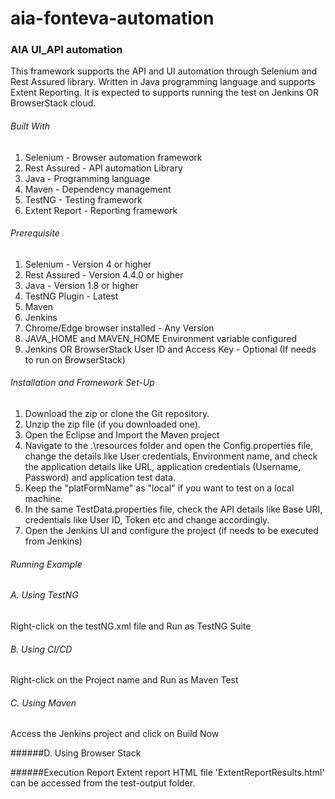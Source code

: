 # aia-fonteva-automation

### AIA UI_API automation

This framework supports the API and UI automation through Selenium and Rest Assured library. Written in Java programming language and supports Extent Reporting. It is expected to supports running the test on Jenkins OR BrowserStack cloud. 

###### Built With
1. Selenium - Browser automation framework
2. Rest Assured - API automation Library
3. Java - Programming language
4. Maven - Dependency management
5. TestNG - Testing framework
6. Extent Report - Reporting framework

###### Prerequisite 
1. Selenium - Version 4 or higher
2. Rest Assured - Version 4.4.0 or higher
3. Java - Version 1.8 or higher
4. TestNG Plugin - Latest
5. Maven
6. Jenkins
7. Chrome/Edge browser installed - Any Version
8. JAVA_HOME and MAVEN_HOME Environment variable configured
9. Jenkins OR BrowserStack User ID and Access Key - Optional (If needs to run on BrowserStack)

###### Installation and Framework Set-Up
1. Download the zip or clone the Git repository.
2. Unzip the zip file (if you downloaded one).
3. Open the Eclipse and Import the Maven project
4. Navigate to the .\resources folder and open the Config.properties file, change the details like User credentials, Environment name, and check the application details like URL, application credentials (Username, Password) and application test data.
5. Keep the "platFormName" as "local" if you want to test on a local machine.
6. In the same TestData.properties file, check the API details like Base URI, credentials like User ID, Token etc and change accordingly.
8. Open the Jenkins UI and configure the project (if needs to be executed from Jenkins)

###### Running Example

###### A. Using TestNG
Right-click on the testNG.xml file and Run as TestNG Suite

###### B. Using CI/CD
Right-click on the Project name and Run as Maven Test

###### C. Using Maven
Access the Jenkins project and click on Build Now

######D. Using Browser Stack


######Execution Report
Extent report HTML file 'ExtentReportResults.html' can be accessed from the test-output folder.
